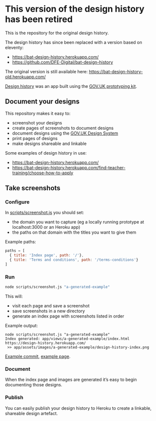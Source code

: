 # This version of the design history has been retired

This is the repository for the original design history.

The design history has since been replaced with a version based on eleventy:

* https://bat-design-history.herokuapp.com/
* https://github.com/DFE-Digital/bat-design-history

The original version is still available here:
https://bat-design-history-old.herokuapp.com/

[Design history](https://github.com/fofr/govuk-design-history) was an app built using the [GOV.UK prototyping kit](https://github.com/alphagov/govuk-prototype-kit).

## Document your designs

This repository makes it easy to:

* screenshot your designs
* create pages of screenshots to document designs
* document designs using the [GOV.UK Design System](https://design-system.service.gov.uk/)
* print pages of designs
* make designs shareable and linkable

Some examples of design history in use:

* https://bat-design-history.herokuapp.com/
* https://bat-design-history.herokuapp.com/find-teacher-training/choose-how-to-apply

## Take screenshots

### Configure

In [scripts/screenshot.js](scripts/screenshot.js) you should set:
* the domain you want to capture (eg a locally running prototype at localhost:3000 or an Heroku app)
* the paths on that domain with the titles you want to give them

Example paths:
```js
paths = [
  { title: 'Index page', path: '/'},
  { title: 'Terms and conditions', path: '/terms-conditions'}
]
```

### Run

```bash
node scripts/screenshot.js "a-generated-example"
```

This will:
* visit each page and save a screenshot
* save screenshots in a new directory
* generate an index page with screenshots listed in order

Example output:
```
node scripts/screenshot.js "a-generated-example"
Index generated: app/views/a-generated-example/index.html
https://design-history.herokuapp.com/
 >> app/assets/images/a-generated-example/design-history-index.png
```

[Example commit](/commit/eba8f4fbcb11e3f50b3084711ad9f90ebc59898e), [example page](https://design-history.herokuapp.com/a-generated-example).

### Document

When the index page and images are generated it’s easy to begin documenting those designs.

### Publish

You can easily publish your design history to Heroku to create a linkable, shareable design artefact.
